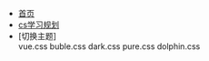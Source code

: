 - [首页](/)
- [cs学习规划](/cs-self-earning/CS学习规划.md)
- [切换主题]
    <div class="demo-theme-preview">
    <a data-theme="vue">vue.css</a>
    <a data-theme="buble">buble.css</a>
    <a data-theme="dark">dark.css</a>
    <a data-theme="pure">pure.css</a>
    <a data-theme="dolphin">dolphin.css</a>
    </div>